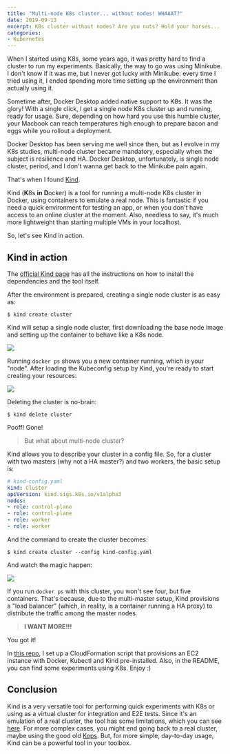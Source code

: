 ```yaml
---
title: "Multi-node K8s cluster... without nodes! WHAAAT?"
date: 2019-09-13
excerpt: K8s cluster without nodes? Are you nuts? Hold your horses...
categories:
- Kubernetes
---
```


When I started using K8s, some years ago, it was pretty hard to find a cluster to run my experiments. Basically, the way to go was using Minikube. I don't know if it was me, but I never got lucky with Minikube: every time I tried using it, I ended spending more time setting up the environment than actually using it.

Sometime after, Docker Desktop added native support to K8s. It was the glory! With a single click, I get a single node K8s cluster up and running, ready for usage. Sure, depending on how hard you use this humble cluster, your Macbook can reach temperatures high enough to prepare bacon and eggs while you rollout a deployment.

Docker Desktop has been serving me well since then, but as I evolve in my K8s studies, multi-node cluster became mandatory, especially when the subject is resilience and HA. Docker Desktop, unfortunately, is single node cluster, period, and I don't wanna get back to the Minikube pain again.

That's when I found [Kind][kind].

Kind (**K**8s **in** **D**ocker) is a tool for running a multi-node K8s cluster in Docker, using containers to emulate a real node.
This is fantastic if you need a quick environment for testing an app, or when you don't have access to an online cluster at the moment. Also, needless to say, it's much more lightweight than starting multiple VMs in your localhost.

So, let's see Kind in action.

## Kind in action

The [official Kind page][kind-installation] has all the instructions on how to install the dependencies and the tool itself.

After the environment is prepared, creating a single node cluster is as easy as:

```
$ kind create cluster
```

Kind will setup a single node cluster, first downloading the base node image and setting up the container to behave like a K8s node.

![][single-node]

Running `docker ps` shows you a new container running, which is your "node". After loading the Kubeconfig setup by Kind, you're ready to start creating your resources:

![][single-node-run]

Deleting the cluster is no-brain:

```
$ kind delete cluster
```

Pooff! Gone!

> But what about multi-node cluster?

Kind allows you to describe your cluster in a config file. So, for a cluster with two masters (why not a HA master?) and two workers, the basic setup is:

```yaml
# kind-config.yaml
kind: Cluster
apiVersion: kind.sigs.k8s.io/v1alpha3
nodes:
- role: control-plane
- role: control-plane
- role: worker
- role: worker
```

And the command to create the cluster becomes:

```
$ kind create cluster --config kind-config.yaml
```

And watch the magic happen:

![][ha-cluster]

If you run `docker ps` with this cluster, you won't see four, but five containers. That's because, due to the multi-master setup, Kind provisions a "load balancer" (which, in reality, is a container running a HA proxy) to distribute the traffic among the master nodes.

> **I WANT MORE!!!**

You got it!

In [this repo][lab-repo], I set up a CloudFormation script that provisions an EC2 instance with Docker, Kubectl and Kind pre-installed. Also, in the README, you can find some experiments using K8s. Enjoy :)

## Conclusion

Kind is a very versatile tool for performing quick experiments with K8s or using as a virtual cluster for integration and E2E tests. Since it's an emulation of a real cluster, the tool has some limitations, which you can see [here][kind-limitations]. For more complex cases, you might end going back to a real cluster, maybe using the good old [Kops][kops]. But, for more simple, day-to-day usage, Kind can be a powerful tool in your toolbox.

[kind]:              https://kind.sigs.k8s.io
[kind-installation]: https://kind.sigs.k8s.io/docs/user/quick-start/
[kind-limitations]:  https://kind.sigs.k8s.io/docs/user/known-issues/
[kops]:              https://github.com/kubernetes/kops
[lab-repo]:          https://github.com/mauricioklein/kind-experiment

[single-node]:     {{site.url}}/assets/images/posts_images/kind/single-node.png
[single-node-run]: {{site.url}}/assets/images/posts_images/kind/single-node-run.png
[ha-cluster]:      {{site.url}}/assets/images/posts_images/kind/ha-cluster.png
